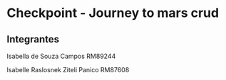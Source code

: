 # Checkpoint - Journey to mars crud

## Integrantes
Isabella de Souza Campos RM89244

Isabelle Raslosnek Ziteli Panico RM87608
